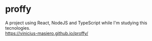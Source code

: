 # proffy

A project using React, NodeJS and TypeScript while I'm studying this tecnologies.  
https://vinicius-masiero.github.io/proffy/

